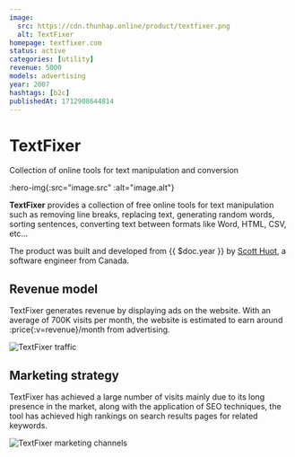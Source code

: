 ```yaml
---
image:
  src: https://cdn.thunhap.online/product/textfixer.png
  alt: TextFixer
homepage: textfixer.com
status: active
categories: [utility]
revenue: 5000
models: advertising
year: 2007
hashtags: [b2c]
publishedAt: 1712908644814
---
```


# TextFixer

Collection of online tools for text manipulation and conversion

:hero-img{:src="image.src" :alt="image.alt"}

__TextFixer__ provides a collection of free online tools for text manipulation such as removing line breaks, replacing text, generating random words, sorting sentences, converting text between formats like Word, HTML, CSV, etc...

The product was built and developed from {{ $doc.year }} by [Scott Huot](https://www.textfixer.com/about-the-author), a software engineer from Canada.

## Revenue model

TextFixer generates revenue by displaying ads on the website. With an average of 700K visits per month, the website is estimated to earn around :price{:v=revenue}/month from advertising.

![TextFixer traffic](https://cdn.thunhap.online/product/textfixer+traffic.png)

## Marketing strategy

TextFixer has achieved a large number of visits mainly due to its long presence in the market, along with the application of SEO techniques, the tool has achieved high rankings on search results pages for related keywords.

![TextFixer marketing channels](https://cdn.thunhap.online/product/textfixer+channels.png)

